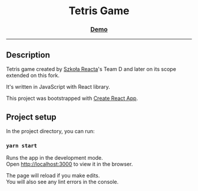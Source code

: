 <h1 align="center">Tetris Game</h1>
<h3 align="center"><a href="https://weronikaolejniczak.github.io/tetris/" target="_blank" rel="noopener noreferrer">Demo</a></h3>

---

## Description

Tetris game created by [Szkoła Reacta](https://github.com/szkola-reacta)'s Team D and later on its scope extended on this fork.

It's written in JavaScript with React library.

This project was bootstrapped with [Create React App](https://github.com/facebook/create-react-app).

## Project setup

In the project directory, you can run:

### `yarn start`

Runs the app in the development mode.\
Open [http://localhost:3000](http://localhost:3000) to view it in the browser.

The page will reload if you make edits.\
You will also see any lint errors in the console.
